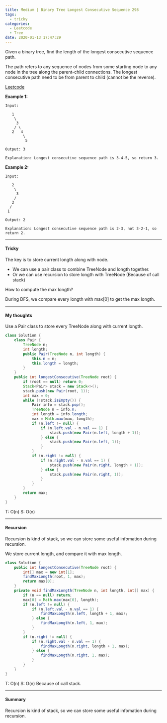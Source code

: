 ```yaml
---
title: Medium | Binary Tree Longest Consecutive Sequence 298
tags:
  - tricky
categories:
  - Leetcode
  - Tree
date: 2020-01-13 17:47:29
---
```


Given a binary tree, find the length of the longest consecutive sequence path.

The path refers to any sequence of nodes from some starting node to any node in the tree along the parent-child connections. The longest consecutive path need to be from parent to child (cannot be the reverse).

[Leetcode](https://leetcode.com/problems/binary-tree-longest-consecutive-sequence/)

<!--more-->

**Example 1:**

```
Input:

   1
    \
     3
    / \
   2   4
        \
         5

Output: 3

Explanation: Longest consecutive sequence path is 3-4-5, so return 3.
```

**Example 2:**

```
Input:

   2
    \
     3
    / 
   2    
  / 
 1

Output: 2 

Explanation: Longest consecutive sequence path is 2-3, not 3-2-1, so return 2.
```

---

#### Tricky 

The key is to store current longth along with node. 

* We can use a pair class to combine TreeNode and longth together. 
* Or we can use recursion to store longth with TreeNode (Because of call stack)

How to compute the max longth?

During DFS, we compare every longth with max[0] to get the max longth.

---

#### My thoughts 

Use a Pair class to store every TreeNode along with current longth.

```java
class Solution {
    class Pair {
        TreeNode n;
        int longth;
        public Pair(TreeNode n, int longth) {
            this.n = n;
            this.longth = longth;
        }
    }
    public int longestConsecutive(TreeNode root) {
        if (root == null) return 0;
        Stack<Pair> stack = new Stack<>();
        stack.push(new Pair(root, 1));
        int max = 0;
        while (!stack.isEmpty()) {
            Pair info = stack.pop();
            TreeNode n = info.n;
            int longth = info.longth;
            max = Math.max(max, longth);
            if (n.left != null) {
                if (n.left.val - n.val == 1) {
                    stack.push(new Pair(n.left, longth + 1));
                } else {
                    stack.push(new Pair(n.left, 1));
                }
            }
            if (n.right != null) {
                if (n.right.val - n.val == 1) {
                    stack.push(new Pair(n.right, longth + 1));
                } else {
                    stack.push(new Pair(n.right, 1));
                }
            }
        }
        return max;
    }
}
```

T: O(n) 			S: O(n)

---

#### Recursion  

Recursion is kind of stack, so we can store some useful infomation during recursion.

We store current longth, and compare it with max longth.

```java
class Solution {
    public int longestConsecutive(TreeNode root) {
        int[] max = new int[1];
        findMaxLongth(root, 1, max);
        return max[0];
    }
    private void findMaxLongth(TreeNode n, int longth, int[] max) {
        if (n == null) return;
        max[0] = Math.max(max[0], longth);
        if (n.left != null) {
            if (n.left.val - n.val == 1) {
                findMaxLongth(n.left, longth + 1, max);
            } else {
                findMaxLongth(n.left, 1, max);
            }
        }
        if (n.right != null) {
            if (n.right.val - n.val == 1) {
                findMaxLongth(n.right, longth + 1, max);
            } else {
                findMaxLongth(n.right, 1, max);
            }
        }
    }
}
```

T: O(n) 			S: O(n) Because of call stack.

---

#### Summary 

Recursion is kind of stack, so we can store some useful infomation during recursion.